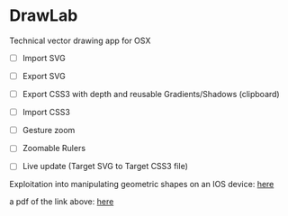 # DrawLab
Technical vector drawing app for OSX

- [ ] Import SVG 
- [ ] Export SVG
- [ ] Export CSS3 with depth and reusable Gradients/Shadows (clipboard)
- [ ] Import CSS3 
- [ ] Gesture zoom
- [ ] Zoomable Rulers
- [ ] Live update (Target SVG to Target CSS3 file)


Exploitation into manipulating geometric shapes on an IOS device: [here](https://www.weheartswift.com/bezier-paths-gesture-recognizers/) 

a pdf of the link above: [here](https://dl.dropboxusercontent.com/u/2559476/_research/_drawlab/Bezier%20Paths%20and%20Gesture%20Recognizers%20-%20We%20%E2%9D%A4%20Swift.pdf) 
